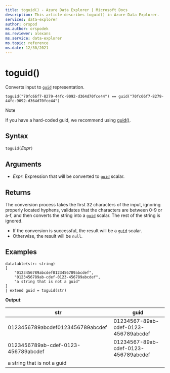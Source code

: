 ```yaml
---
title: toguid() - Azure Data Explorer | Microsoft Docs
description: This article describes toguid() in Azure Data Explorer.
services: data-explorer
author: orspod
ms.author: orspodek
ms.reviewer: alexans
ms.service: data-explorer
ms.topic: reference
ms.date: 12/30/2021
---
```

# toguid()

Converts input to [`guid`](./scalar-data-types/guid.md) representation.

```kusto
toguid("70fc66f7-8279-44fc-9092-d364d70fce44") == guid("70fc66f7-8279-44fc-9092-d364d70fce44")
```

> [!NOTE]
> If you have a hard-coded guid, we recommend using [guid()](./scalar-data-types/guid.md).

## Syntax

`toguid(`*Expr*`)`

## Arguments

* *Expr*: Expression that will be converted to [`guid`](./scalar-data-types/guid.md) scalar. 

## Returns

The conversion process takes the first 32 characters of the input, ignoring properly located hyphens, validates that the characters are between 0-9 or a-f, and then converts the string into a [`guid`](./scalar-data-types/guid.md) scalar. The rest of the string is ignored.

* If the conversion is successful, the result will be a [`guid`](./scalar-data-types/guid.md) scalar.
* Otherwise, the result will be `null`.

## Examples

```kusto
datatable(str: string)
[
    "0123456789abcdef0123456789abcdef",
    "0123456789ab-cdef-0123-456789abcdef",
    "a string that is not a guid"
]
| extend guid = toguid(str)
```

**Output**:

|str|guid|
|---|---|
|0123456789abcdef0123456789abcdef|01234567-89ab-cdef-0123-456789abcdef|
|0123456789ab-cdef-0123-456789abcdef|01234567-89ab-cdef-0123-456789abcdef|
|a string that is not a guid||
